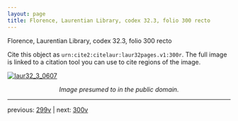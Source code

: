 ```yaml
---
layout: page
title: Florence, Laurentian Library, codex 32.3, folio 300 recto
---
```


Florence, Laurentian Library, codex 32.3, folio 300 recto

Cite this object as `urn:cite2:citelaur:laur32pages.v1:300r`.  The full image is linked to a citation tool you can use to cite regions of the image.

[![laur32_3_0607](http://www.homermultitext.org/iipsrv?IIIF=/project/homer/pyramidal/deepzoom/citelaur/laur32imgs/v1/laur32_3_0607.tif/full/800,/0/default.jpg)](http://www.homermultitext.org/ict2/?urn=urn:cite2:citelaur:laur32imgs.v1:laur32_3_0607) 

<p style="text-align: center; font-style: italic;">Image presumed to in the public domain.</p>

---

previous: [299v](../299v/) | next: [300v](../300v/)